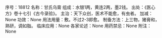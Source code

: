序号：18812
名称：甘氏乌膏
组成：水银1两，黄连2两，墨2钱。
出处：《医心方》卷十七引《古今录验》。
主治：天下众创，医术不能愈，有虫者。
加减：None
功效：None
用法用量：敷。不过2-3即愈。
制备方法：上三物，猪膏和，熟研，调如脂。
临床应用：None
各家论述：None
用药禁忌：None
附注：None
